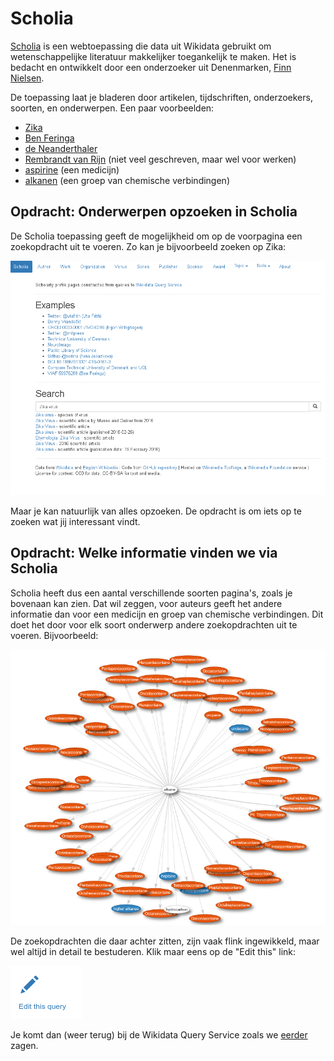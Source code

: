 # Scholia

[Scholia](https://tools.wmflabs.org/scholia/) is een webtoepassing die data uit Wikidata gebruikt om wetenschappelijke
literatuur makkelijker toegankelijk te maken. Het is bedacht en ontwikkelt door een onderzoeker uit Denenmarken,
[Finn Nielsen](https://tools.wmflabs.org/scholia/author/Q20980928).

De toepassing laat je bladeren door artikelen, tijdschriften, onderzoekers, soorten, en onderwerpen. Een paar voorbeelden:

* [Zika](https://tools.wmflabs.org/scholia/disease/Q8071861)
* [Ben Feringa](https://tools.wmflabs.org/scholia/author/Q3259614)
* [de Neanderthaler](https://tools.wmflabs.org/scholia/taxon/Q40171)
* [Rembrandt van Rijn](https://tools.wmflabs.org/scholia/author/Q5598) (niet veel geschreven, maar wel voor werken)
* [aspirine](https://tools.wmflabs.org/scholia/chemical/Q18216) (een medicijn)
* [alkanen](https://tools.wmflabs.org/scholia/chemical-class/Q41581) (een groep van chemische verbindingen)

## Opdracht: Onderwerpen opzoeken in Scholia

De Scholia toepassing geeft de mogelijkheid om op de voorpagina een zoekopdracht uit te voeren.
Zo kan je bijvoorbeeld zoeken op Zika:

![Searching Zika in Scholia](scholia_zika.png)

Maar je kan natuurlijk van alles opzoeken. De opdracht is om iets op te zoeken wat jij interessant vindt.

## Opdracht: Welke informatie vinden we via Scholia

Scholia heeft dus een aantal verschillende soorten pagina's, zoals je bovenaan kan zien. Dat wil zeggen,
voor auteurs geeft het andere informatie dan voor een medicijn en groep van chemische verbindingen.
Dit doet het door voor elk soort onderwerp andere zoekopdrachten uit te voeren. Bijvoorbeeld:

![Alkanen zijn een groep die uit veel verbindingen bestaat](Screenshot_20180323_162846.png)

De zoekopdrachten die daar achter zitten, zijn vaak flink ingewikkeld, maar wel altijd in detail te
bestuderen. Klik maar eens op de "Edit this" link:

![Alle zoekopdrachten zijn herbruikbaar](Screenshot_20180323_163537.png)

Je komt dan (weer terug) bij de Wikidata Query Service zoals we [eerder](opdracht2.md) zagen.
